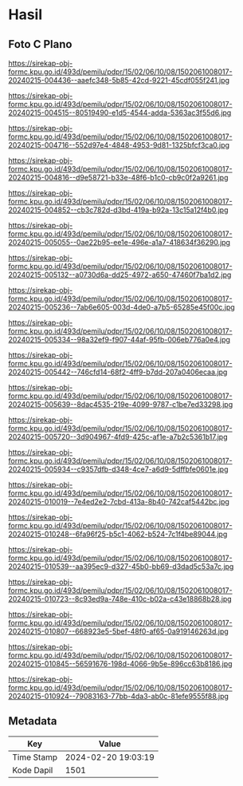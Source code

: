 # Hasil

## Foto C Plano

https://sirekap-obj-formc.kpu.go.id/493d/pemilu/pdpr/15/02/06/10/08/1502061008017-20240215-004436--aaefc348-5b85-42cd-9221-45cdf055f241.jpg

https://sirekap-obj-formc.kpu.go.id/493d/pemilu/pdpr/15/02/06/10/08/1502061008017-20240215-004515--80519490-e1d5-4544-adda-5363ac3f55d6.jpg

https://sirekap-obj-formc.kpu.go.id/493d/pemilu/pdpr/15/02/06/10/08/1502061008017-20240215-004716--552d97e4-4848-4953-9d81-1325bfcf3ca0.jpg

https://sirekap-obj-formc.kpu.go.id/493d/pemilu/pdpr/15/02/06/10/08/1502061008017-20240215-004816--d9e58721-b33e-48f6-b1c0-cb9c0f2a9261.jpg

https://sirekap-obj-formc.kpu.go.id/493d/pemilu/pdpr/15/02/06/10/08/1502061008017-20240215-004852--cb3c782d-d3bd-419a-b92a-13c15a12f4b0.jpg

https://sirekap-obj-formc.kpu.go.id/493d/pemilu/pdpr/15/02/06/10/08/1502061008017-20240215-005055--0ae22b95-ee1e-496e-a1a7-418634f36290.jpg

https://sirekap-obj-formc.kpu.go.id/493d/pemilu/pdpr/15/02/06/10/08/1502061008017-20240215-005132--a0730d6a-dd25-4972-a650-47460f7ba1d2.jpg

https://sirekap-obj-formc.kpu.go.id/493d/pemilu/pdpr/15/02/06/10/08/1502061008017-20240215-005236--7ab6e605-003d-4de0-a7b5-65285e45f00c.jpg

https://sirekap-obj-formc.kpu.go.id/493d/pemilu/pdpr/15/02/06/10/08/1502061008017-20240215-005334--98a32ef9-f907-44af-95fb-006eb776a0e4.jpg

https://sirekap-obj-formc.kpu.go.id/493d/pemilu/pdpr/15/02/06/10/08/1502061008017-20240215-005442--746cfd14-68f2-4ff9-b7dd-207a0406ecaa.jpg

https://sirekap-obj-formc.kpu.go.id/493d/pemilu/pdpr/15/02/06/10/08/1502061008017-20240215-005639--8dac4535-219e-4099-9787-c1be7ed33298.jpg

https://sirekap-obj-formc.kpu.go.id/493d/pemilu/pdpr/15/02/06/10/08/1502061008017-20240215-005720--3d904967-4fd9-425c-af1e-a7b2c5361b17.jpg

https://sirekap-obj-formc.kpu.go.id/493d/pemilu/pdpr/15/02/06/10/08/1502061008017-20240215-005934--c9357dfb-d348-4ce7-a6d9-5dffbfe0601e.jpg

https://sirekap-obj-formc.kpu.go.id/493d/pemilu/pdpr/15/02/06/10/08/1502061008017-20240215-010019--7e4ed2e2-7cbd-413a-8b40-742caf5442bc.jpg

https://sirekap-obj-formc.kpu.go.id/493d/pemilu/pdpr/15/02/06/10/08/1502061008017-20240215-010248--6fa96f25-b5c1-4062-b524-7c1f4be89044.jpg

https://sirekap-obj-formc.kpu.go.id/493d/pemilu/pdpr/15/02/06/10/08/1502061008017-20240215-010539--aa395ec9-d327-45b0-bb69-d3dad5c53a7c.jpg

https://sirekap-obj-formc.kpu.go.id/493d/pemilu/pdpr/15/02/06/10/08/1502061008017-20240215-010723--8c93ed9a-748e-410c-b02a-c43e18868b28.jpg

https://sirekap-obj-formc.kpu.go.id/493d/pemilu/pdpr/15/02/06/10/08/1502061008017-20240215-010807--668923e5-5bef-48f0-af65-0a919146263d.jpg

https://sirekap-obj-formc.kpu.go.id/493d/pemilu/pdpr/15/02/06/10/08/1502061008017-20240215-010845--56591676-198d-4066-9b5e-896cc63b8186.jpg

https://sirekap-obj-formc.kpu.go.id/493d/pemilu/pdpr/15/02/06/10/08/1502061008017-20240215-010924--79083163-77bb-4da3-ab0c-81efe9555f88.jpg


## Metadata

| Key        | Value               |
| ---------- | ------------------- |
| Time Stamp | 2024-02-20 19:03:19 |
| Kode Dapil | 1501                |



